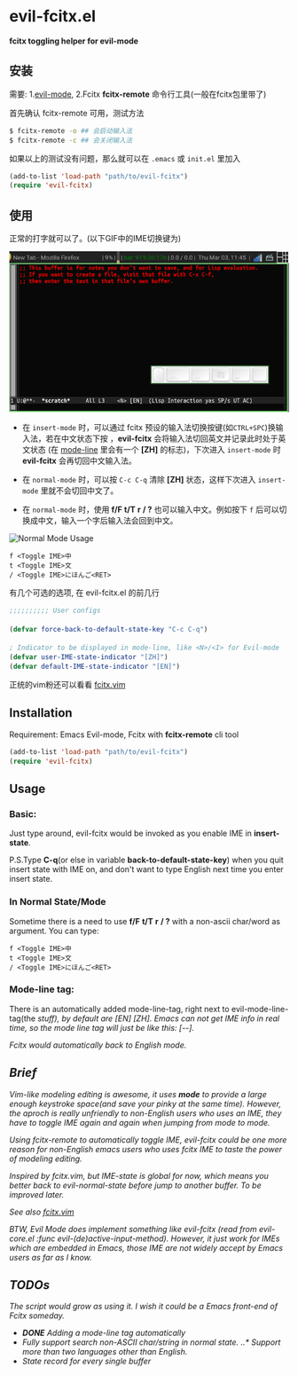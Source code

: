 # evil-fcitx.el
**fcitx toggling helper for evil-mode**

## 安装

需要: 1.[evil-mode](https://www.emacswiki.org/emacs/Evil), 2.Fcitx __fcitx-remote__ 命令行工具(一般在fcitx包里带了)

首先确认 fcitx-remote 可用，测试方法

~~~bash
$ fcitx-remote -o ## 会启动输入法
$ fcitx-remote -c ## 会关闭输入法
~~~

如果以上的测试没有问题，那么就可以在 <code>.emacs</code> 或 <code>init.el</code> 里加入

~~~lisp
(add-to-list 'load-path "path/to/evil-fcitx")
(require 'evil-fcitx)
~~~

## 使用

正常的打字就可以了。(以下GIF中的IME切换键为<s-SPC>)

![Typical Usage](screencast/typical-usage.gif)

* 在 <code>insert-mode</code> 时，可以通过 fcitx 预设的输入法切换按键(如<code>CTRL+SPC</code>)换输入法，若在中文状态下按 <ESC> ，__evil-fcitx__ 会将输入法切回英文并记录此时处于英文状态 (在 [mode-line](https://www.emacswiki.org/emacs/ModeLine) 里会有一个 __[ZH]__ 的标志)，下次进入 <code>insert-mode</code> 时 __evil-fcitx__ 会再切回中文输入法。

* 在 <code>normal-mode</code> 时，可以按 <code>C-c C-q</code> 清除 __[ZH]__ 状态，这样下次进入 <code>insert-mode</code> 里就不会切回中文了。

* 在 <code>normal-mode</code> 时，使用 __f/F__ __t/T__ __r__ __/ ?__ 也可以输入中文。例如按下 <code>f</code> 后可以切换成中文，输入一个字后输入法会回到中文。

![Normal Mode Usage](screenshot/command-usage.gif)

~~~
f <Toggle IME>中
t <Toggle IME>文
/ <Toggle IME>にほんご<RET>
~~~

有几个可选的选项, 在 evil-fcitx.el 的前几行

~~~lisp
;;;;;;;;;; User configs

(defvar force-back-to-default-state-key "C-c C-q")

; Indicator to be displayed in mode-line, like <N>/<I> for Evil-mode
(defvar user-IME-state-indicator "[ZH]")
(defvar default-IME-state-indicator "[EN]")
~~~

正统的vim粉还可以看看 [fcitx.vim](http://www.vim.org/scripts/script.php?script_id=3764)

## Installation

Requirement: Emacs Evil-mode, Fcitx with __fcitx-remote__ cli tool

~~~lisp
(add-to-list 'load-path "path/to/evil-fcitx")
(require 'evil-fcitx)
~~~

## Usage

### Basic:

Just type around, evil-fcitx would be invoked as you enable IME in __insert-state__.

P.S.Type __C-q__(or else in variable __back-to-default-state-key__) when you quit insert state with IME on, and don't want to type English next time you enter insert state.


### In Normal State/Mode

Sometime there is a need to use __f/F__ __t/T__ __r__ __/ ?__ with a non-ascii char/word as argument. You can type:

~~~
f <Toggle IME>中
t <Toggle IME>文
/ <Toggle IME>にほんご<RET>
~~~

### Mode-line tag:

There is an automatically added mode-line-tag, right next to evil-mode-line-tag(the <N> <I> stuff), by default are \[EN\] \[ZH\].
Emacs can not get IME info in real time, so the mode line tag will just be like this: \[--\].

Fcitx would automatically back to English mode.

## Brief

Vim-like modeling editing is awesome, it uses __mode__ to provide a large enough keystroke space(and save your pinky at the same time). However, the aproch is really unfriendly to non-English users who uses an IME, they have to toggle IME again and again when jumping from mode to mode.

Using fcitx-remote to automatically toggle IME, evil-fcitx could be one more reason for non-English emacs users who uses fcitx IME to taste the power of modeling editing.

Inspired by fcitx.vim, but IME-state is global for now, which means you better back to evil-normal-state before jump to another buffer. To be improved later.

See also [fcitx.vim](http://www.vim.org/scripts/script.php?script_id=3764)

BTW, Evil Mode does implement something like evil-fcitx (read from evil-core.el :func evil-(de)active-input-method). However, it just work for IMEs which are embedded in Emacs, those IME are not widely accept by Emacs users as far as I know.


## TODOs

The script would grow as using it. I wish it could be a Emacs front-end of Fcitx someday.

* __DONE__ Adding a mode-line tag automatically
* Fully support search non-ASCII char/string in normal state.
..* Support more than two languages other than English.
* State record for every single buffer
